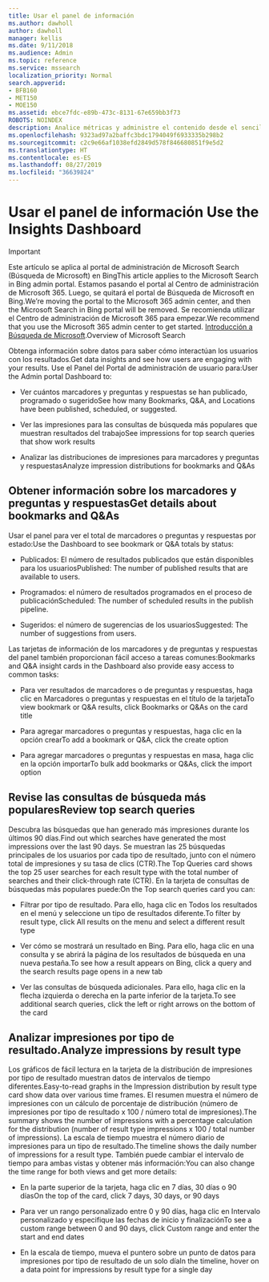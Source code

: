 ```yaml
---
title: Usar el panel de información
ms.author: dawholl
author: dawholl
manager: kellis
ms.date: 9/11/2018
ms.audience: Admin
ms.topic: reference
ms.service: mssearch
localization_priority: Normal
search.appverid:
- BFB160
- MET150
- MOE150
ms.assetid: ebce7fdc-e89b-473c-8131-67e659bb3f73
ROBOTS: NOINDEX
description: Analice métricas y administre el contenido desde el sencillo panel en el portal de administración de Búsqueda de Microsoft
ms.openlocfilehash: 9323ad97a2baffc3bdc1794049f6933335b298b2
ms.sourcegitcommit: c2c9e66af1038efd2849d578f846680851f9e5d2
ms.translationtype: HT
ms.contentlocale: es-ES
ms.lasthandoff: 08/27/2019
ms.locfileid: "36639824"
---
```

# <a name="use-the-insights-dashboard"></a><span data-ttu-id="495ea-103">Usar el panel de información </span><span class="sxs-lookup"><span data-stu-id="495ea-103">Use the Insights Dashboard</span></span>

> [!IMPORTANT]
> <span data-ttu-id="495ea-104">Este artículo se aplica al portal de administración de Microsoft Search (Búsqueda de Microsoft) en Bing</span><span class="sxs-lookup"><span data-stu-id="495ea-104">This article applies to the Microsoft Search in Bing admin portal.</span></span> <span data-ttu-id="495ea-105">Estamos pasando el portal al Centro de administración de Microsoft 365. Luego, se quitará el portal de Búsqueda de Microsoft en Bing.</span><span class="sxs-lookup"><span data-stu-id="495ea-105">We’re moving the portal to the Microsoft 365 admin center, and then the Microsoft Search in Bing portal will be removed.</span></span> <span data-ttu-id="495ea-106">Se recomienda utilizar el Centro de administración de Microsoft 365 para empezar.</span><span class="sxs-lookup"><span data-stu-id="495ea-106">We recommend that you use the Microsoft 365 admin center to get started.</span></span> <span data-ttu-id="495ea-107">[Introducción a Búsqueda de Microsoft](overview-microsoft-search.md).</span><span class="sxs-lookup"><span data-stu-id="495ea-107">Overview of Microsoft Search</span></span>
    
<span data-ttu-id="495ea-108">Obtenga información sobre datos para saber cómo interactúan los usuarios con los resultados.</span><span class="sxs-lookup"><span data-stu-id="495ea-108">Get data insights and see how users are engaging with your results.</span></span> <span data-ttu-id="495ea-109">Use el Panel del Portal de administración de usuario para:</span><span class="sxs-lookup"><span data-stu-id="495ea-109">User the Admin portal Dashboard to:</span></span>
  
- <span data-ttu-id="495ea-110">Ver cuántos marcadores y preguntas y respuestas se han publicado, programado o sugerido</span><span class="sxs-lookup"><span data-stu-id="495ea-110">See how many Bookmarks, Q&A, and Locations have been published, scheduled, or suggested.</span></span>
    
- <span data-ttu-id="495ea-111">Ver las impresiones para las consultas de búsqueda más populares que muestran resultados del trabajo</span><span class="sxs-lookup"><span data-stu-id="495ea-111">See impressions for top search queries that show work results</span></span>
    
- <span data-ttu-id="495ea-112">Analizar las distribuciones de impresiones para marcadores y preguntas y respuestas</span><span class="sxs-lookup"><span data-stu-id="495ea-112">Analyze impression distributions for bookmarks and Q&As</span></span>
    
## <a name="get-details-about-bookmarks-and-qas"></a><span data-ttu-id="495ea-113">Obtener información sobre los marcadores y preguntas y respuestas</span><span class="sxs-lookup"><span data-stu-id="495ea-113">Get details about bookmarks and Q&As</span></span>

<span data-ttu-id="495ea-114">Usar el panel para ver el total de marcadores o preguntas y respuestas por estado:</span><span class="sxs-lookup"><span data-stu-id="495ea-114">Use the Dashboard to see bookmark or Q&A totals by status:</span></span>
  
- <span data-ttu-id="495ea-115">Publicados: El número de resultados publicados que están disponibles para los usuarios</span><span class="sxs-lookup"><span data-stu-id="495ea-115">Published: The number of published results that are available to users.</span></span>
    
- <span data-ttu-id="495ea-116">Programados: el número de resultados programados en el proceso de publicación</span><span class="sxs-lookup"><span data-stu-id="495ea-116">Scheduled: The number of scheduled results in the publish pipeline.</span></span>
    
- <span data-ttu-id="495ea-117">Sugeridos: el número de sugerencias de los usuarios</span><span class="sxs-lookup"><span data-stu-id="495ea-117">Suggested: The number of suggestions from users.</span></span>
    
<span data-ttu-id="495ea-118">Las tarjetas de información de los marcadores y de preguntas y respuestas del panel también proporcionan fácil acceso a tareas comunes:</span><span class="sxs-lookup"><span data-stu-id="495ea-118">Bookmarks and Q&A insight cards in the Dashboard also provide easy access to common tasks:</span></span>
  
- <span data-ttu-id="495ea-119">Para ver resultados de marcadores o de preguntas y respuestas, haga clic en Marcadores o preguntas y respuestas en el título de la tarjeta</span><span class="sxs-lookup"><span data-stu-id="495ea-119">To view bookmark or Q&A results, click Bookmarks or Q&As on the card title</span></span>
    
- <span data-ttu-id="495ea-120">Para agregar marcadores o preguntas y respuestas, haga clic en la opción crear</span><span class="sxs-lookup"><span data-stu-id="495ea-120">To add a bookmark or Q&A, click the create option</span></span>
    
- <span data-ttu-id="495ea-121">Para agregar marcadores o preguntas y respuestas en masa, haga clic en la opción importar</span><span class="sxs-lookup"><span data-stu-id="495ea-121">To bulk add bookmarks or Q&As, click the import option</span></span>
    
## <a name="review-top-search-queries"></a><span data-ttu-id="495ea-122">Revise las consultas de búsqueda más populares</span><span class="sxs-lookup"><span data-stu-id="495ea-122">Review top search queries</span></span>

<span data-ttu-id="495ea-123">Descubra las búsquedas que han generado más impresiones durante los últimos 90 días.</span><span class="sxs-lookup"><span data-stu-id="495ea-123">Find out which searches have generated the most impressions over the last 90 days.</span></span> <span data-ttu-id="495ea-124">Se muestran las 25 búsquedas principales de los usuarios por cada tipo de resultado, junto con el número total de impresiones y su tasa de clics (CTR).</span><span class="sxs-lookup"><span data-stu-id="495ea-124">The Top Queries card shows the top 25 user searches for each result type with the total number of searches and their click-through rate (CTR).</span></span> <span data-ttu-id="495ea-125">En la tarjeta de consultas de búsquedas más populares puede:</span><span class="sxs-lookup"><span data-stu-id="495ea-125">On the Top search queries card you can:</span></span>
  
- <span data-ttu-id="495ea-126">Filtrar por tipo de resultado. Para ello, haga clic en Todos los resultados en el menú y seleccione un tipo de resultados diferente.</span><span class="sxs-lookup"><span data-stu-id="495ea-126">To filter by result type, click All results on the menu and select a different result type</span></span>
    
- <span data-ttu-id="495ea-127">Ver cómo se mostrará un resultado en Bing. Para ello, haga clic en una consulta y se abrirá la página de los resultados de búsqueda en una nueva pestaña.</span><span class="sxs-lookup"><span data-stu-id="495ea-127">To see how a result appears on Bing, click a query and the search results page opens in a new tab</span></span>
    
- <span data-ttu-id="495ea-128">Ver las consultas de búsqueda adicionales. Para ello, haga clic en la flecha izquierda o derecha en la parte inferior de la tarjeta.</span><span class="sxs-lookup"><span data-stu-id="495ea-128">To see additional search queries, click the left or right arrows on the bottom of the card</span></span>
    
## <a name="analyze-impressions-by-result-type"></a><span data-ttu-id="495ea-129">Analizar impresiones por tipo de resultado.</span><span class="sxs-lookup"><span data-stu-id="495ea-129">Analyze impressions by result type</span></span>

<span data-ttu-id="495ea-130">Los gráficos de fácil lectura en la tarjeta de la distribución de impresiones por tipo de resultado muestran datos de intervalos de tiempo diferentes.</span><span class="sxs-lookup"><span data-stu-id="495ea-130">Easy-to-read graphs in the Impression distribution by result type card show data over various time frames.</span></span> <span data-ttu-id="495ea-131">El resumen muestra el número de impresiones con un cálculo de porcentaje de distribución (número de impresiones por tipo de resultado x 100 / número total de impresiones).</span><span class="sxs-lookup"><span data-stu-id="495ea-131">The summary shows the number of impressions with a percentage calculation for the distribution (number of result type impressions x 100 / total number of impressions).</span></span> <span data-ttu-id="495ea-132">La escala de tiempo muestra el número diario de impresiones para un tipo de resultado.</span><span class="sxs-lookup"><span data-stu-id="495ea-132">The timeline shows the daily number of impressions for a result type.</span></span> <span data-ttu-id="495ea-133">También puede cambiar el intervalo de tiempo para ambas vistas y obtener más información:</span><span class="sxs-lookup"><span data-stu-id="495ea-133">You can also change the time range for both views and get more details:</span></span>
  
- <span data-ttu-id="495ea-134">En la parte superior de la tarjeta, haga clic en 7 días, 30 días o 90 días</span><span class="sxs-lookup"><span data-stu-id="495ea-134">On the top of the card, click 7 days, 30 days, or 90 days</span></span>
    
- <span data-ttu-id="495ea-135">Para ver un rango personalizado entre 0 y 90 días, haga clic en Intervalo personalizado y especifique las fechas de inicio y finalización</span><span class="sxs-lookup"><span data-stu-id="495ea-135">To see a custom range between 0 and 90 days, click Custom range and enter the start and end dates</span></span>
    
- <span data-ttu-id="495ea-136">En la escala de tiempo, mueva el puntero sobre un punto de datos para impresiones por tipo de resultado de un solo día</span><span class="sxs-lookup"><span data-stu-id="495ea-136">In the timeline, hover on a data point for impressions by result type for a single day</span></span>

  

